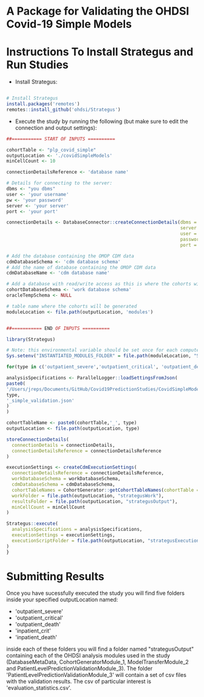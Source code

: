 A Package for Validating the OHDSI Covid-19 Simple Models
========================================================

Instructions To Install Strategus and Run Studies
===================

- Install Strategus:
```r

# Install Strategus
install.packages('remotes')
remotes::install_github('ohdsi/Strategus')

```

- Execute the study by running the following (but make sure to edit the connection and output settings):
```r
##=========== START OF INPUTS ==========

cohortTable <- "plp_covid_simple"
outputLocation <- './covidSimpleModels'
minCellCount <- 10

connectionDetailsReference <- 'database name'

# Details for connecting to the server:
dbms <- "you dbms"
user <- 'your username'
pw <- 'your password'
server <- 'your server'
port <- 'your port'

connectionDetails <- DatabaseConnector::createConnectionDetails(dbms = dbms,
                                                                server = server,
                                                                user = user,
                                                                password = pw,
                                                                port = port)

# Add the database containing the OMOP CDM data
cdmDatabaseSchema <- 'cdm database schema'
# Add the name of database containing the OMOP CDM data
cdmDatabaseName <- 'cdm database name'

# Add a database with read/write access as this is where the cohorts will be generated
cohortDatabaseSchema <- 'work database schema'
oracleTempSchema <- NULL

# table name where the cohorts will be generated
moduleLocation <- file.path(outputLocation, 'modules')


##=========== END OF INPUTS ==========

library(Strategus)

# Note: this environmental variable should be set once for each compute node
Sys.setenv("INSTANTIATED_MODULES_FOLDER" = file.path(moduleLocation, "StrategusInstantiatedModules"))

for(type in c('outpatient_severe','outpatient_critical', 'outpatient_death', 'inpatient_crit', 'inpatient_death')){

analysisSpecifications <- ParallelLogger::loadSettingsFromJson(
paste0(
'/Users/jreps/Documents/GitHub/Covid19PredictionStudies/CovidSimpleModels/',
type,
'_simple_validation.json'
)
)

cohortTableName <- paste0(cohortTable,'_', type)
outputLocation <- file.path(outputLocation, type)

storeConnectionDetails(
  connectionDetails = connectionDetails,
  connectionDetailsReference = connectionDetailsReference
)

executionSettings <- createCdmExecutionSettings(
  connectionDetailsReference = connectionDetailsReference,
  workDatabaseSchema = workDatabaseSchema,
  cdmDatabaseSchema = cdmDatabaseSchema,
  cohortTableNames = CohortGenerator::getCohortTableNames(cohortTable = cohortTableName),
  workFolder = file.path(outputLocation, "strategusWork"),
  resultsFolder = file.path(outputLocation, "strategusOutput"),
  minCellCount = minCellCount
)

Strategus::execute(
  analysisSpecifications = analysisSpecifications,
  executionSettings = executionSettings,
  executionScriptFolder = file.path(outputLocation, "strategusExecution")
)
}

```


Submitting Results
===================

Once you have sucessfully executed the study you will find five folders inside your specified outputLocation named: 

* 'outpatient_severe'
* 'outpatient_critical'
* 'outpatient_death'
* 'inpatient_crit'
* 'inpatient_death'

inside each of these folders you will find a folder named "strategusOutput" containing each of the OHDSI analysis modules used in the study (DatabaseMetaData, CohortGeneratorModule_1, ModelTransferModule_2 and PatientLevelPredictionValidationModule_3).  The folder 'PatientLevelPredictionValidationModule_3' will contain a set of csv files with the validation results.  The csv of particular interest is 'evaluation_statistics.csv'.  







